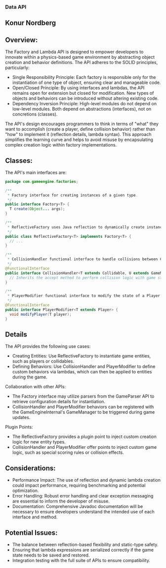 ### Data API

## Konur Nordberg

## Overview:

The Factory and Lambda API is designed to empower developers to innovate within a physics-based game environment by abstracting object creation and behavior definitions. The API adheres to the SOLID principles, particularly:

* Single Responsibility Principle: Each factory is responsible only for the instantiation of 
one type of object, ensuring clear and manageable code.
* Open/Closed Principle: By using interfaces and lambdas, the API remains open for extension 
but closed for modification. New types of objects and behaviors can be introduced without 
altering existing code.
* Dependency Inversion Principle: High-level modules do not depend on low-level modules. 
Both depend on abstractions (interfaces), not on concretions (classes).

The API's design encourages programmers to think in terms of "what" they want to accomplish 
(create a player, define collision behavior) rather than "how" to implement it (reflection 
details, lambda syntax). This approach simplifies the learning curve and helps to avoid misuse
by encapsulating complex creation logic within factory implementations.



## Classes:

The API's main interfaces are:

```java
package com.gameengine.factories;

/**
 * Factory interface for creating instances of a given type.
 */
public interface Factory<T> {
  T create(Object... args);
}

/**
 * ReflectiveFactory uses Java reflection to dynamically create instances of classes.
 */
public class ReflectiveFactory<T> implements Factory<T> {
  // ...
}

/**
 * CollisionHandler functional interface to handle collisions between Collidable entities.
 */
@FunctionalInterface
public interface CollisionHandler<T extends Collidable, U extends GameManager> extends TriConsumer<T, T, U> {
  // Inherits the accept method to perform collision logic with game state management
}

/**
 * PlayerModifier functional interface to modify the state of a Player entity.
 */
@FunctionalInterface
public interface PlayerModifier<T extends Player> {
  void modifyPlayer(T player);
}

```


## Details

The API provides the following use cases:

* Creating Entities: Use ReflectiveFactory to instantiate game entities, such as players or 
collidables.
* Defining Behaviors: Use CollisionHandler and PlayerModifier to define custom behaviors 
via lambdas, which can then be applied to entities during the game.

Collaboration with other APIs:

* The Factory<T> interface may utilize parsers from the GameParser API to retrieve 
configuration details for instantiation.
* CollisionHandler and PlayerModifier behaviors can be registered with the GameEngineInternal's 
GameManager to be triggered during game updates.

Plugin Points:

* The ReflectiveFactory provides a plugin point to inject custom creation logic for new entity types.
* CollisionHandler and PlayerModifier offer points to inject custom game logic, such as special 
scoring rules or collision effects.

## Considerations:

* Performance Impact: The use of reflection and dynamic lambda creation could impact performance,
requiring benchmarking and potential optimization.
* Error Handling: Robust error handling and clear exception messaging are essential to inform 
the developer of misuse.
* Documentation: Comprehensive Javadoc documentation will be necessary to ensure developers 
understand the intended use of each interface and method.

## Potential Issues:

* The balance between reflection-based flexibility and static-type safety.
* Ensuring that lambda expressions are serialized correctly if the game state needs to be saved 
and restored.
* Integration testing with the full suite of APIs to ensure compatibility.